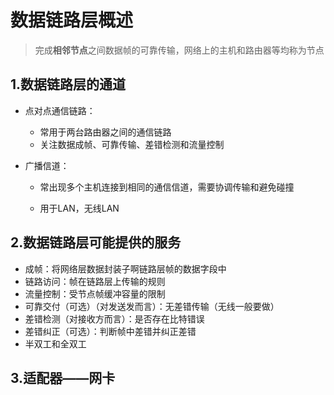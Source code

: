 # 数据链路层概述

> 完成**相邻节点**之间数据帧的可靠传输，网络上的主机和路由器等均称为节点



## 1.数据链路层的通道

* 点对点通信链路：

  * 常用于两台路由器之间的通信链路
  * 关注数据成帧、可靠传输、差错检测和流量控制

* 广播信道：

  * 常出现多个主机连接到相同的通信信道，需要协调传输和避免碰撞

  * 用于LAN，无线LAN



## 2.数据链路层可能提供的服务

* 成帧：将网络层数据封装子啊链路层帧的数据字段中
* 链路访问：帧在链路层上传输的规则
* 流量控制：受节点帧缓冲容量的限制
* 可靠交付（可选）（对发送发而言）：无差错传输（无线一般要做）
* 差错检测（对接收方而言）：是否存在比特错误
* 差错纠正（可选）：判断帧中差错并纠正差错
* 半双工和全双工



## 3.适配器——网卡